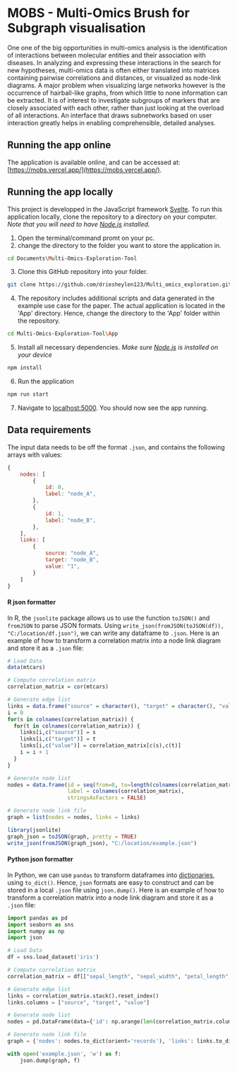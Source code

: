 # MOBS - Multi-Omics Brush for Subgraph visualisation
One one of the big opportunities in multi-omics analysis is the identification of interactions between molecular entities and their
association with diseases. In analyzing and expressing these interactions in the search for new hypotheses, multi-omics data
is often either translated into matrices containing pairwise correlations and distances, or visualized as node-link diagrams. A
major problem when visualizing large networks however is the occurrence of hairball-like graphs, from which little to none
information can be extracted. It is of interest to investigate subgroups of markers that are closely associated with each other,
rather than just looking at the overload of all interactions. An interface that draws subnetworks based on user interaction
greatly helps in enabling comprehensible, detailed analyses.

## Running the app online
The application is available online, and can be accessed at: [https://mobs.vercel.app/](https://mobs.vercel.app/).

## Running the app locally
This project is developped in the JavaScript framework [Svelte](https://svelte.dev). To run this application locally, clone the repository to a directory on your computer. *Note that you will need to have [Node.js](https://nodejs.org) installed.*

1. Open the terminal/command promt on your pc.
2. change the directory to the folder you want to store the application in.
```bash
cd Documents\Multi-Omics-Exploration-Tool
```
3. Clone this GitHub repository into your folder.
```bash
git clone https://github.com/driesheylen123/Multi_omics_exploration.git
```
4. The repository includes additional scripts and data generated in the example use case for the paper. The actual application is located in the 'App' directory. Hence, 
change the directory to the 'App' folder within the repository.
```bash
cd Multi-Omics-Exploration-Tool\App
```
5. Install all necessary dependencies. *Make sure [Node.js](https://nodejs.org) is installed on your device*
```bash
npm install
```
6. Run the application
```bash
npm run start
```
7. Navigate to [localhost:5000](http://localhost:5000). You should now see the app running.

## Data requirements
The input data needs to be off the format `.json`, and contains the following arrays with values:
```Javascript
{
    nodes: [
        {
            id: 0,
            label: "node_A",
        },
        {
            id: 1,
            label: "node_B",
        },
    ],
    links: [
        {
            source: "node_A",
            target: "node_B",
            value: "1",
        }
    ]
}
```

#### R json formatter
In R, the `jsonlite` package allows us to use the function `toJSON()` and `fromJSON` to parse JSON formats. Using `write_json(fromJSON(toJSON(df)), "C:/location/df.json")`, we can write any dataframe to `.json`. Here is an example of how to transform a correlation matrix into a node link diagram and store it as a `.json` file:
```R
# Load Data
data(mtcars)

# Compute correlation matrix
correlation_matrix = cor(mtcars)

# Generate edge list
links = data.frame("source" = character(), "target" = character(), "value" = integer(), stringsAsFactors = FALSE)
i = 0
for(s in colnames(correlation_matrix)) {
  for(t in colnames(correlation_matrix)) {
    links[i,c("source")] = s 
    links[i,c("target")] = t
    links[i,c("value")] = correlation_matrix[c(s),c(t)]
    i = i + 1
  }
}

# Generate node list
nodes = data.frame(id = seq(from=0, to=length(colnames(correlation_matrix))-1, by=1), 
                   label = colnames(correlation_matrix), 
                   stringsAsFactors = FALSE)

# Generate node link file
graph = list(nodes = nodes, links = links)

library(jsonlite)
graph_json = toJSON(graph, pretty = TRUE)
write_json(fromJSON(graph_json), "C:/location/example.json")
```

#### Python json formatter
In Python, we can use `pandas` to transform dataframes into [dictionaries](https://www.w3schools.com/python/python_dictionaries.asp), using `to_dict()`. Hence, `json` formats are easy to construct and can be stored in a local `.json` file using `json.dump()`. Here is an example of how to transform a correlation matrix into a node link diagram and store it as a `.json` file:
```Python
import pandas as pd
import seaborn as sns
import numpy as np
import json

# Load Data
df = sns.load_dataset('iris')

# Compute correlation matrix
correlation_matrix = df[["sepal_length", "sepal_width", "petal_length", "petal_width"]].corr()

# Generate edge list
links = correlation_matrix.stack().reset_index()
links.columns = ["source", "target", "value"]

# Generate node list
nodes = pd.DataFrame(data={'id': np.arange(len(correlation_matrix.columns), dtype=int), 'label': list(correlation_matrix.columns)})

# Generate node link file
graph = {'nodes': nodes.to_dict(orient='records'), 'links': links.to_dict(orient='records')}

with open('example.json', 'w') as f:
    json.dump(graph, f)
```
